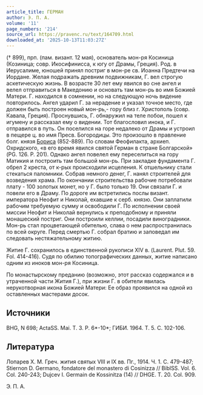 ```yaml
---
article_title: ГЕРМАН
author: Э. П. А.
volume: '11'
page_numbers: '214'
source_url: https://pravenc.ru/text/164709.html
downloaded_at: '2025-10-13T11:03:27Z'
---
```


(† 899), прп. (пам. визант. 12 мая), основатель мон-ря Косиница (Козиница; совр. Икосифинисса, к югу от Драмы, Греция). Род. в Иерусалиме, юношей принял постриг в мон-ре св. Иоанна Предтечи на Иордане. Желая подражать древним подвижникам, Г. вел строгую аскетическую жизнь. В возрасте 30 лет ему явился во сне ангел и велел отправиться в Македонию и основать там мон-рь во имя Божией Матери. Г. находился в сомнении, но на следующую ночь видение повторилось. Ангел ударил Г. за нерадение и указал точное место, где должен быть построен новый мон-рь,- гору близ г. Христополь (совр. Кавала, Греция). Проснувшись, Г. обнаружил на теле побои, пошел к игумену и рассказал ему о видении. Тот благословил инока, и Г. отправился в путь. Он поселился на горе недалеко от Драмы и устроил в пещере ц. во имя Пресв. Богородицы. Это произошло в правление болг. князя [Бориса](https://pravenc.ru/text/Борис.html) (852-889). По словам Феофилакта, архиеп. Охридского, «в его время явился святой Герман в стране Болгарской» (PG. 126. Р. 201). Однако ангел повелел ему переселиться на гору Матикия и построить там большой мон-рь. При закладке фундамента Г. обрел 2 креста, от к-рых происходили исцеления. К отшельнику стали стекаться паломники. Собрав немного денег, Г. нанял строителей для возведения храма. По окончании строительства рабочие потребовали плату - 100 золотых монет, но у Г. было только 19. Они связали Г. и повели его в Драму. По дороге им встретились послы визант. императора Неофит и Николай, ехавшие к серб. князю. Они заплатили рабочим требуемую сумму и освободили Г. По исполнении своей миссии Неофит и Николай вернулись к преподобному и приняли монашеский постриг. Они построили келлии, посадили виноградники. Мон-рь стал процветающей обителью, слава о нем распространилась по всей округе. Перед смертью Г. собрал братию и заповедал им следовать нестяжательному житию.

Житие Г. сохранилось в единственной рукописи XIV в. (Laurent. Plut. 59. Fol. 414-416). Судя по обилию топографических данных, житие написано одним из иноков мон-ря Косиница.

По монастырскому преданию (возможно, этот рассказ содержался и в утраченной части Жития Г.), при жизни Г. в обители явилась нерукотворная икона Божией Матери: Ее образ проявился на одной из оставленных мастерами досок.

## Источники

BHG, N 698; ActaSS. Mai. T. 3. P. 6\*-10\*; ГИБИ. 1964. Т. 5. С. 102-106.

## Литература

Лопарев Х. М. Греч. жития святых VIII и IX вв. Пг., 1914. Ч. 1. С. 479-487; Stiernon D. Germano, fondatore del monastero di Cosinizza // BiblSS. Vol. 6. Col. 240-243; Dujcev I. Germain de Kossinitza (14) // DHGE. T. 20. Col. 909.

Э. П. А.
